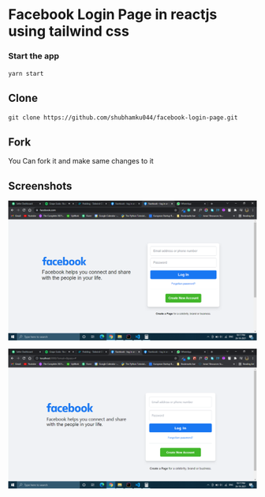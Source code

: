 
# Facebook Login Page in reactjs using tailwind css

### Start the app
`yarn start`

## Clone
`git clone https://github.com/shubhamku044/facebook-login-page.git`


## Fork
You Can fork it and make same changes to it

## Screenshots

![Original Facebook Login Page](Facebook.png)

![Facebook Login page created by me](MyApp.png)
